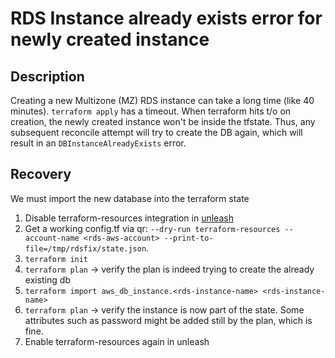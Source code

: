 # RDS Instance already exists error for newly created instance

## Description

Creating a new Multizone (MZ) RDS instance can take a long time (like 40 minutes).
`terraform apply` has a timeout.
When terraform hits t/o on creation, the newly created instance won't be inside the tfstate.
Thus, any subsequent reconcile attempt will try to create the DB again, which will result in an
`DBInstanceAlreadyExists` error. 

## Recovery

We must import the new database into the terraform state

1. Disable terraform-resources integration in [unleash](https://app-interface.unleash.devshift.net)
1. Get a working config.tf via qr: `--dry-run terraform-resources --account-name <rds-aws-account> --print-to-file=/tmp/rdsfix/state.json`.
1. `terraform init`
1. `terraform plan` -> verify the plan is indeed trying to create the already existing db
1. `terraform import aws_db_instance.<rds-instance-name> <rds-instance-name>`
1. `terraform plan` -> verify the instance is now part of the state. Some attributes such as password might be added still by the plan, which is fine.
1. Enable terraform-resources again in unleash

